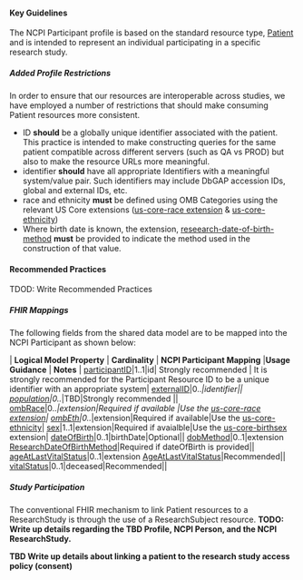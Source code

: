 #### Key Guidelines
The NCPI Participant profile is based on the standard resource type, [Patient](https://hl7.org/fhir/R4B/patient.html) and is intended to represent an individual participating in a specific research study. 

##### Added Profile Restrictions
In order to ensure that our resources are interoperable across studies, we have employed a number of restrictions that should make consuming Patient resources more consistent.

* ID **should** be a globally unique identifier associated with the patient. This practice is intended to make constructing queries for the same patient compatible across different servers (such as QA vs PROD) but also to make the resource URLs more meaningful. 
* identifier **should** have all appropriate Identifiers with a meaningful system/value pair. Such identifiers may include DbGAP accession IDs, global and external IDs, etc. 
* race and ethnicity **must** be defined using OMB Categories using the relevant US Core extensions ([us-core-race extension](https://hl7.org/fhir/us/core/STU7/StructureDefinition-us-core-race.html) & [us-core-ethnicity](https://hl7.org/fhir/us/core/STU7/StructureDefinition-us-core-ethnicity.html))
* Where birth date is known, the extension, [reseearch-date-of-birth-method](StructureDefinition-research-date-of-birth-method.html) **must** be provided to indicate the method used in the construction of that value.  

#### Recommended Practices
TDOD: Write Recommended Practices

##### FHIR Mappings
The following fields from the shared data model are to be mapped into the NCPI Participant as shown below:

| **Logical Model Property** | **Cardinality** |  **NCPI Participant Mapping** |**Usage Guidance** | **Notes** |
[participantID](StructureDefinition-SharedDataModelResearchParticipant-definitions.html#diff_SharedDataModelResearchParticipant.participantID)|1..1|id| Strongly recommended | It is strongly recommended for the Participant Resource ID to be a unique identifier with an appropriate system|
[externalID](StructureDefinition-SharedDataModelResearchParticipant-definitions.html#diff_SharedDataModelResearchParticipant.externalID)|0..*|identifier||
[population](StructureDefinition-SharedDataModelResearchParticipant-definitions.html#diff_SharedDataModelResearchParticipant.population)|0..*|TBD|Strongly recommended ||
[ombRace](StructureDefinition-SharedDataModelResearchParticipant-definitions.html#diff_SharedDataModelResearchParticipant.ombRace)|0..*|extension|Required if available |Use the [us-core-race extension](https://hl7.org/fhir/us/core/STU7/StructureDefinition-us-core-race.html)|
[ombEth](StructureDefinition-SharedDataModelResearchParticipant-definitions.html#diff_SharedDataModelResearchParticipant.ombEth)|0..*|extension|Required if available|Use the [us-core-ethnicity](https://hl7.org/fhir/us/core/STU7/StructureDefinition-us-core-ethnicity.html)|
[sex](StructureDefinition-SharedDataModelResearchParticipant-definitions.html#diff_SharedDataModelResearchParticipant.sex)|1..1|extension|Required if avaialble|Use the [us-core-birthsex](https://hl7.org/fhir/us/core/STU7/StructureDefinition-us-core-birthsex.html) extension|
[dateOfBirth](StructureDefinition-SharedDataModelResearchParticipant-definitions.html#diff_SharedDataModelResearchParticipant.dateOfBirth)|0..1|birthDate|Optional||
[dobMethod](StructureDefinition-SharedDataModelResearchParticipant-definitions.html#diff_SharedDataModelResearchParticipant.dobMethod)|0..1|extension [ResearchDateOfBirthMethod](StructureDefinition-research-date-of-birth-method.html)|Required if dateOfBirth is provided||
[ageAtLastVitalStatus](StructureDefinition-SharedDataModelResearchParticipant-definitions.html#diff_SharedDataModelResearchParticipant.ageAtLastVitalStatus)|0..1|extension [AgeAtLastVitalStatus](StructureDefinition-research-age-at-last-vital-status.html)|Recommended||
[vitalStatus](StructureDefinition-SharedDataModelResearchParticipant-definitions.html#diff_SharedDataModelResearchParticipant.vitalStatus)|0..1|deceased|Recommended||

##### Study Participation
The conventional FHIR mechanism to link Patient resources to a ResearchStudy is through the use of a ResearchSubject resource. **TODO: Write up details regarding the TBD Profile, NCPI Person, and the NCPI ResearchStudy.**

**TBD Write up details about linking a patient to the research study access policy (consent)**